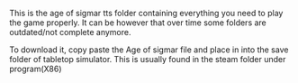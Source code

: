 This is the age of sigmar tts folder containing everything you need to play the game properly. It can be however that over time some folders are outdated/not complete anymore.

To download it, copy paste the Age of sigmar file and place in into the save folder of tabletop simulator. This is usually found in the steam folder under program(X86)

